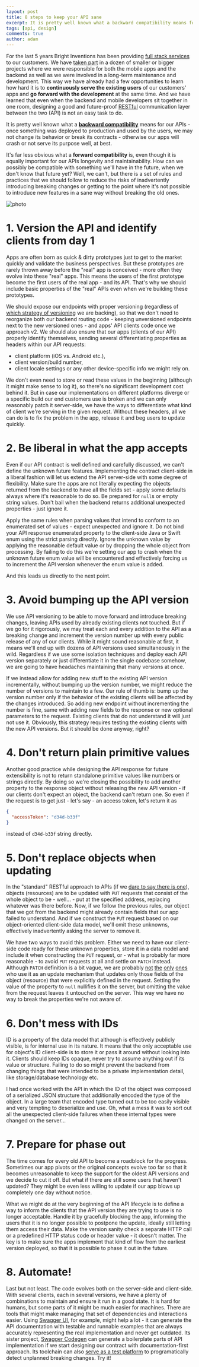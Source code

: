 ```yaml
---
layout: post
title: 8 steps to keep your API sane
excerpt: It is pretty well known what a backward compatibility means for our APIs - once something was deployed to production and used by the users, we may not change its behavior or break its contracts. It’s far less obvious what a forward compatibility is, even though it is equally important for our APIs longevity and maintainability.
tags: [api, design]
comments: true
author: adam
---
```


For the last 5 years Bright Inventions has been providing [full stack services](http://brightinventions.pl/services/) to our customers. We have [taken part](http://brightinventions.pl/projects/) in a dozen of smaller or bigger projects where we were responsible for both the mobile apps and the backend as well as we were involved in a long-term maintenance and development. This way we have already had a few opportunities to learn how hard it is to **continuously serve the existing users** of our customers' apps and **go forward with the development** at the same time. And we have learned that even when the backend and mobile developers sit together in one room, designing a good and future-proof [RESTful](https://en.wikipedia.org/wiki/Representational_state_transfer) communication layer between the two (API) is not an easy task to do.

It is pretty well known what a **[backward compatibility](https://www.garfieldtech.com/blog/backward-compatibility)** means for our APIs - once something was deployed to production and used by the users, we may not change its behavior or break its contracts - otherwise our apps will crash or not serve its purpose well, at best. 

It's far less obvious what a **forward compatibility** is, even though it is equally important for our APIs longevity and maintainability. How can we possibly be compatible with something we'll have in the future, when we don't know that future yet? Well, we can't, but there is a set of rules and practices that we should follow to reduce the risks of inadvertently introducing breaking changes or getting to the point where it's not possible to introduce new features in a sane way without breaking the old ones. 

![photo](/images/woman-hand-smartphone-desk.jpg)

1\. Version the API and identify clients from day 1
====

Apps are often born as quick & dirty prototypes just to get to the market quickly and validate the business perspectives. But these prototypes are rarely thrown away before the "real" app is conceived - more often they evolve into these "real" apps. This means the users of the first prototype become the first users of the real app - and its API. That's why we should include basic properties of the "real" APIs even when we're building these prototypes. 

We should expose our endpoints with proper versioning (regardless of [which strategy of versioning](https://www.troyhunt.com/your-api-versioning-is-wrong-which-is/) we are backing), so that we don't need to reorganize both our backend routing code - keeping unversioned endpoints next to the new versioned ones - and apps' API clients code once we approach v2. We should also ensure that our apps (clients of our API) properly identify themselves, sending several differentiating properties as headers within our API requests:
* client platform (iOS vs. Android etc.),
* client version/build number,
* client locale settings or any other device-specific info we might rely on.

We don't even need to store or read these values in the beginning (although it might make sense to log it), so there's no significant development cost behind it. But in case our implementations on different platforms diverge or a specific build our end customers use is broken and we can only reasonably patch it server-side, we have the ways to differentiate what kind of client we're serving in the given request. Without these headers, all we can do is to fix the problem in the app, release it and beg users to update quickly.

2\. Be liberal in what the app accepts
====

Even if our API contract is well defined and carefully discussed, we can't define the unknown future features. Implementing the contract client-side in a liberal fashion will let us extend the API server-side with some degree of flexibility. Make sure the apps are not literally expecting the objects returned from the backend to have all the fields set - apply some defaults always where it's reasonable to do so. Be prepared for `null`s or empty string values. Don't bail when the backend returns additional unexpected properties - just ignore it. 

Apply the same rules when parsing values that intend to conform to an enumerated set of values - expect unexpected and ignore it. Do not bind your API response enumerated property to the client-side Java or Swift enum using the strict parsing directly. Ignore the unknown value by applying the reasonable default value or by dropping the whole object from processing. By failing to do this we're setting our app to crash when the unknown future enum value will be encountered and effectively forcing us to increment the API version whenever the enum value is added. 

And this leads us directly to the next point.

3\. Avoid bumping up the API version
====

We use API versioning to be able to move forward and introduce breaking changes, leaving APIs used by already existing clients not touched. But if we go for it rigorously, we may treat each and every addition to the API as a breaking change and increment the version number up with every public release of any of our clients. While it might sound reasonable at first, it means we'll end up with dozens of API versions used simultaneously in the wild. Regardless if we use some isolation techniques and deploy each API version separately or just differentiate it in the single codebase somehow, we are going to have headaches maintaining that many versions at once.

If we instead allow for adding new stuff to the existing API version incrementally, without bumping up the version number, we might reduce the number of versions to maintain to a few. Our rule of thumb is: bump up the version number only if the behavior of the existing clients will be affected by the changes introduced. So adding new endpoint without incrementing the number is fine, same with adding new fields to the response or new optional parameters to the request. Existing clients that do not understand it will just not use it. Obviously, this strategy requires testing the existing clients with the new API versions. But it should be done anyway, right?

4\. Don't return plain primitive values
====

Another good practice while designing the API response for future extensibility is not to return standalone primitive values like numbers or strings directly. By doing so we're closing the possibility to add another property to the response object without releasing the new API version - if our clients don't expect an object, the backend can't return one. So even if the request is to get just - let's say - an access token, let's return it as 

```json
{
  "accessToken": "d34d-b33f"
}
```

instead of `d34d-b33f` string directly.

5\. Don't replace objects when updating
====

In the "standard" RESTful approach to APIs (if we [dare to say there is one](http://stackoverflow.com/questions/671118/what-exactly-is-restful-programming)), objects (resources) are to be updated with `PUT` requests that consist of the whole object to be - well... - put at the specified address, replacing whatever was there before. Now, if we follow the previous rules, our object that we got from the backend might already contain fields that our app failed to understand. And if we construct the `PUT` request based on our object-oriented client-side data model, we'll omit these unknowns, effectively inadvertently asking the server to remove it.

We have two ways to avoid this problem. Either we need to have our client-side code ready for these unknown properties, store it in a data model and include it when constructing the `PUT` request, or - what is probably far more reasonable - to avoid `PUT` requests at all and settle on `PATCH` instead. Although `PATCH` definition is a bit vague, we are probably [not](https://www.drupal.org/docs/8/core/modules/rest/4-patch-for-updating-content-entities) [the](http://stackoverflow.com/questions/28459418/rest-api-put-vs-patch-with-real-life-examples) [only](https://blogs.sap.com/2013/01/30/simplify-change-operations-using-patch/) [ones](http://stackoverflow.com/questions/19414979/how-do-you-indicate-request-the-deletion-of-an-object-property-in-a-rest-patch) who use it as an update mechanism that updates only those fields of the object (resource) that were explicitly defined in the request. Setting the value of the property to `null` nullifies it on the server, but omitting the value from the request leaves it untouched on the server. This way we have no way to break the properties we're not aware of.

6\. Don't mess with IDs
====

ID is a property of the data model that although is effectively publicly visible, is for internal use in its nature. It means that the only acceptable use for object's ID client-side is to store it or pass it around without looking into it. Clients should keep IDs opaque, never try to assume anything out if its value or structure. Failing to do so might prevent the backend from changing things that were intended to be a private implementation detail, like storage/database technology etc.

I had once worked with the API in which the ID of the object was composed of a serialized JSON structure that additionally encoded the type of the object. In a large team that encoded type turned out to be too easily visible and very tempting to deserialize and use. Oh, what a mess it was to sort out all the unexpected client-side failures when these internal types were changed on the server...

7\. Prepare for phase out
====

The time comes for every old API to become a roadblock for the progress. Sometimes our app pivots or the original concepts evolve too far so that it becomes unreasonable to keep the support for the oldest API versions and we decide to cut it off. But what if there are still some users that haven't updated? They might be even less willing to update if our app blows up completely one day without notice.

What we might do at the very beginning of the API lifecycle is to define a way to inform the clients that the API version they are trying to use is no longer acceptable. Handle it by gracefully blocking the app, informing the users that it is no longer possible to postpone the update, ideally still letting them access their data. Make the version sanity check a separate HTTP call or a predefined HTTP status code or header value - it doesn't matter. The key is to make sure the apps implement that kind of flow from the earliest version deployed, so that it is possible to phase it out in the future.

8\. Automate!
====

Last but not least. The code evolves both on the server-side and client-side. With several clients, each in several versions, we have a plenty of combinations to maintain and ensure it run in a good state. It is hard for humans, but some parts of it might be much easier for machines. There are tools that might make managing that set of dependencies and interactions easier. Using [Swagger UI](http://swagger.io/swagger-ui/), for example, might help a lot - it can generate the API documentation with testable and runnable examples that are always accurately representing the real implementation and never get outdated. Its sister project, [Swagger Codegen](http://swagger.io/swagger-codegen/) can generate a boilerplate parts of API implementation if we start designing our contract with documentation-first approach. Its toolchain can also [serve as a test platform](http://swagger.io/using-swagger-to-detect-breaking-api-changes/) to programatically detect unplanned breaking changes. Try it!
